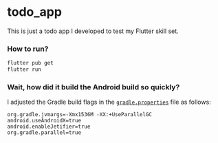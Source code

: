 # todo_app

This is just a todo app I developed to test my Flutter skill set.

### How to run?
```sh
flutter pub get
flutter run
```

### Wait, how did it build the Android build so quickly?

I adjusted the Gradle build flags in the [`gradle.properties`](./android/gradle.properties) file as follows:
```properties
org.gradle.jvmargs=-Xmx1536M -XX:+UseParallelGC
android.useAndroidX=true
android.enableJetifier=true
org.gradle.parallel=true
```